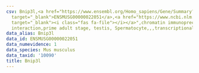 ```yaml
---
csv: Bnip3l,<a href="https://www.ensembl.org/Homo_sapiens/Gene/Summary?db=core;g=ENSMUSG00000022051"
  target="_blank">ENSMUSG00000022051</a>,<a href="https://www.ncbi.nlm.nih.gov/pubmed/25450459"
  target="_blank"><i class="fas fa-file"></i></a>",chromatin immunoprecipitation assay,direct
  interaction,prime adult stage, testis, Spermatocyte,,,transcriptional regulation,
data_alias: Bnip3l
data_id: ENSMUSG00000022051
data_numevidence: 1
data_species: Mus musculus
data_taxid: '10090'
title: Bnip3l
---
```

